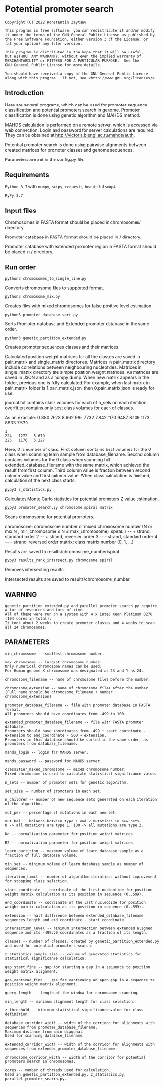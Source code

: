 # Potential promoter search

	Copyright (C) 2022 Konstantin Zaytsev

	This program is free software: you can redistribute it and/or modify
	it under the terms of the GNU General Public License as published by
	the Free Software Foundation, either version 3 of the License, or
	(at your option) any later version.

	This program is distributed in the hope that it will be useful,
	but WITHOUT ANY WARRANTY; without even the implied warranty of
	MERCHANTABILITY or FITNESS FOR A PARTICULAR PURPOSE.  See the
	GNU General Public License for more details.

	You should have received a copy of the GNU General Public License
	along with this program.  If not, see <http://www.gnu.org/licenses/>.


## Introduction

Here are several programs, which can be used for promoter sequence classification and potential promoters search in genome.
Promoter classification is done using genetic algorithm and MAHDS method.

MAHDS calculation is performed on a remote server, which is accessed via web connection.
Login and password for server calculations are required. They can be obtained at http://victoria.biengi.ac.ru/mahds/auth.

Potential promoter search is done using pairwise alignments between created matrices for promoter classes and genome sequences.

Parameters are set in the config.py file.


## Requirements

`Python 3.7` with `numpy`, `scipy`, `requests`, `beautifulsoup4`

`PyPy 3.7`


## Input files

Chromosomes in FASTA format should be placed in chromosomes/ directory.

Promoter database in FASTA format should be placed in / directory.

Promoter database with extended promoter region in FASTA format should be placed in / directory.


## Run order

	python3 chromosomes_to_single_line.py

Converts chromosome files to supported format.


	python3 chromosome_mix.py

Creates files with mixed chromosomes for false positive level estimation.


	python3 promoter_database_sort.py

Sorts Promoter database and Extended promoter database in the same order.


	python3 genetic_partition_extended.py

Creates promoter sequences classes and their matrices.

Calculated position weight matrices for all the classes are saved to pair_matrix and single_matrix directories. 
Matrices in pair_matrix directory include correlations between neighbouring nucleotides. 
Matrices in single_matrix directory are simple position weight matrices. 
All matrices are saved in JSON and as a numpy dump. 
When new matrix appears in the folder, previous one is fully calculated. 
For example, when last matrix in pair_matrix folder is 1.pair_matrix.json, then 0.pair_matrix.json is ready for use.

journal.txt contains class volumes for each of n_sets on each iteration.
overfit.txt contains only best class volumes for each of classes. 

As an example:
	0
	880   7623   8.662
	986   7732   7.842
	1170   9487   8.109
	1173   8833   7.530



	1
	224   1272   5.679
	225   1176   5.227

Here, 0 is number of class. 
First column contains best volumes for the 0 class when scanning learn sample from database_filename. 
Second column contains volumes for the 0 class when scanning full extended_database_filename with the same matrix, which achieved the result from first column. 
Third column value is fraction between second column value and first column value. 
When class calculation is finished, calculation of the next class starts.


	pypy3 z_statistics.py

Calculates Monte Carlo statistics for potential promoters Z value estimation.


	pypy3 promoter_search.py chromosome spiral matrix

Scans chromosome for potential promoters.

chromosome: chromosome number or mixed chromosome number (N or mix.N , min_chromosome ≤ N ≤ max_chromosome).
	spiral: 1 -- + strand, standard order
		2 -- + strand, reversed order
		3 -- - strand, standard order
		4 -- - strand, reversed order
	matrix: class matrix number (0, 1, ...)

Results are saved to results/chromosome_number/spiral


	pypy3 results_rank_intersect.py chromosome spiral

Removes intersecting results.

Intersected results are saved to results/chromosome_number


## WARNING
	genetic_partition_extended.py and parallel_promoter_search.py require a lot of resources and lots of time.
	All of these were run on a system with 4 x Intel Xeon Platinum 8270 (104 cores in total). 
	It took about 2 weeks to create promoter classes and 4 weeks to scan all 24 chromosomes.



## PARAMETERS
	min_chromosome -- smallest chromosome number.

	max_chromosome -- largest chromosome number. 
	Only numerical chromosome names can be used. 
	For Human genome X chromosome was designated as 23 and Y as 24.

	chromosome_filename -- name of chromosome files before the number.

	chromosome_extension -- name of chromosome files after the number. 
	(Full name should be chromosome_filename + number + chromosome_extension)

	promoter_database_filename -- file with promoter database in FASTA format. 
	All promoters should have coordinates from -499 to 100.

	extended_promoter_database_filename -- file with FASTA promoter database. 
	Promoters should have coordinates from -499 + start_coordinate - extension to end_coordinate - 500 + extension. 
	Promoters in this database should be sorted in the same order, as promoters from database_filename.

	mahds_login -- login for MAHDS server.

	mahds_password -- password for MAHDS server.

	classifier_mixed_chromosome -- mixed chromosome number. 
	Mixed chromosome is used to calculate statistical significance value. 

	n_sets -- number of promoter sets for genetic algorithm.

	set_size -- number of promoters in each set.

	n_children -- number of new sequence sets generated on each iteration of the algorithm.

	mut_per -- percentage of mutations in each new set.

	mut_bal -- balance between type 1 and 2 mutations in new sets. 
	0 -> all mutations are type 1, 100 -> all mutations are type 2.

	Kd -- normalization parameter for position weight matrices.

	R2 -- normalization parameter for position weight matrices.

	learn_partition -- maximum volume of learn database sample as a fraction of full database volume.

	min_set -- minimum volume of learn database sample as number of sequences.

	iteration_limit -- number of algorithm iterations without improvement for stopping class selection.

	start_coordinate -- coordinate of the first nucleotide for position weight matrix calculation as its position in sequence (0..599).

	end_coordinate -- coordinate of the last nucleotide for position weight matrix calculation as its position in sequence (0..599).

	extension -- half difference between extended_database_filename sequences length and end_coordinate - start_coordinate.

	intersection_level -- minimum intersection between extended aligned sequence and its -499:20 coordinates as a fraction of its length.

	classes -- number of classes, created by genetic_partition_extended.py and used for potential promoters search.

	z_statistics_sample_size -- volume of generated statistics for statistical significance calculation.

	gap_start_fine -- gap for starting a gap in a sequence to position weight matrix alignment.

	gap_continue_fine -- gap for continuing an open gap in a sequence to position weight matrix alignment.

	query_length -- length of the window for chromosome scanning.

	min_length -- minimum alignment length for class selection.

	z_threshold -- minimum statistical significance value for class definition.

	database_corridor_width -- width of the corridor for alignments with sequences from promoter_database_filename. 
	Maximum distance from main diagonal. 
	Used for scanning database_filename.

	extended_corridor_width -- width of the corridor for alignments with sequences from extended_promoter_database_filename.

	chromosome_corridor_width -- width of the corridor for potential promoters search in chromosomes.

	cores -- number of threads used for calculation.
	Used in genetic_partition_extended.py, z_statistics.py, parallel_promoter_search.py.
